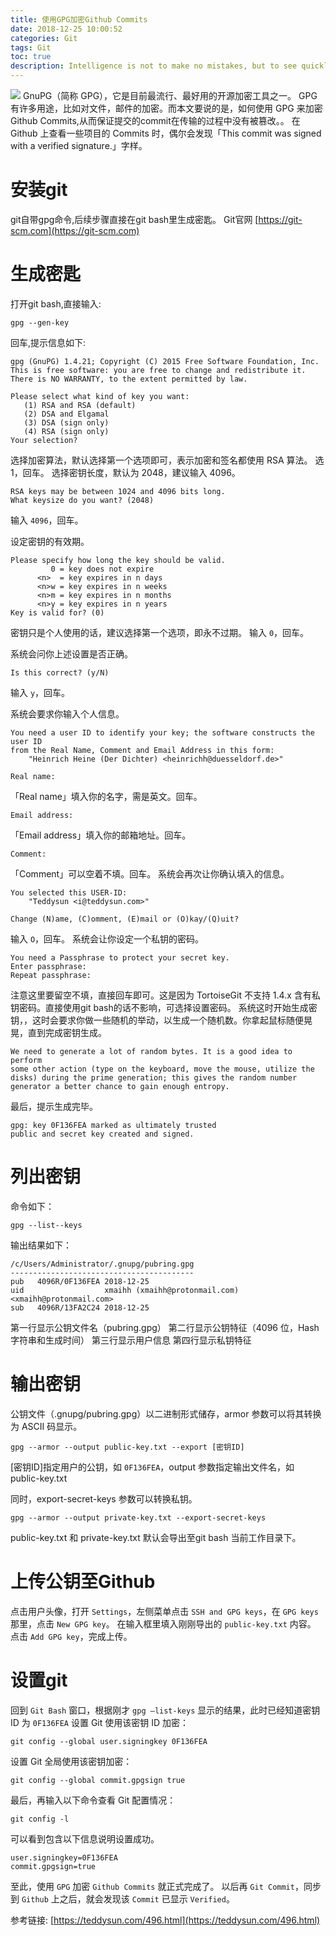 ```yaml
---
title: 使用GPG加密Github Commits
date: 2018-12-25 10:00:52
categories: Git
tags: Git
toc: true
description: Intelligence is not to make no mistakes, but to see quickly how to make them good.
---
```

![](https://i.loli.net/2018/12/25/5c218fc76d90d.png)
GnuPG（简称 GPG），它是目前最流行、最好用的开源加密工具之一。
GPG 有许多用途，比如对文件，邮件的加密。而本文要说的是，如何使用 GPG 来加密 Github Commits,从而保证提交的commit在传输的过程中没有被篡改。。
在 Github 上查看一些项目的 Commits 时，偶尔会发现「This commit was signed with a verified signature.」字样。

# 安装git

git自带gpg命令,后续步骤直接在git bash里生成密匙。
Git官网 [https://git-scm.com](https://git-scm.com)

# 生成密匙
打开git bash,直接输入:
```
gpg --gen-key
```
回车,提示信息如下:
```
gpg (GnuPG) 1.4.21; Copyright (C) 2015 Free Software Foundation, Inc.
This is free software: you are free to change and redistribute it.
There is NO WARRANTY, to the extent permitted by law.

Please select what kind of key you want:
   (1) RSA and RSA (default)
   (2) DSA and Elgamal
   (3) DSA (sign only)
   (4) RSA (sign only)
Your selection?
```

选择加密算法，默认选择第一个选项即可，表示加密和签名都使用 RSA 算法。
选 1，回车。
选择密钥长度，默认为 2048，建议输入 4096。

```
RSA keys may be between 1024 and 4096 bits long.
What keysize do you want? (2048)
```

输入 `4096`，回车。

设定密钥的有效期。

```
Please specify how long the key should be valid.
         0 = key does not expire
      <n>  = key expires in n days
      <n>w = key expires in n weeks
      <n>m = key expires in n months
      <n>y = key expires in n years
Key is valid for? (0)
```

密钥只是个人使用的话，建议选择第一个选项，即永不过期。
输入 `0`，回车。

系统会问你上述设置是否正确。

```
Is this correct? (y/N)
```

输入 `y`，回车。

系统会要求你输入个人信息。

```
You need a user ID to identify your key; the software constructs the user ID
from the Real Name, Comment and Email Address in this form:
    "Heinrich Heine (Der Dichter) <heinrichh@duesseldorf.de>"

Real name:
```

「Real name」填入你的名字，需是英文。回车。

```
Email address:
```

「Email address」填入你的邮箱地址。回车。

```
Comment:
```

「Comment」可以空着不填。回车。 
系统会再次让你确认填入的信息。

```
You selected this USER-ID:
    "Teddysun <i@teddysun.com>"

Change (N)ame, (C)omment, (E)mail or (O)kay/(Q)uit?
```

输入 `O`，回车。 
系统会让你设定一个私钥的密码。

```
You need a Passphrase to protect your secret key.
Enter passphrase:
Repeat passphrase:
```

注意这里要留空不填，直接回车即可。这是因为 TortoiseGit 不支持 1.4.x 含有私钥密码。直接使用git bash的话不影响，可选择设置密码。
系统这时开始生成密钥，，这时会要求你做一些随机的举动，以生成一个随机数。你拿起鼠标随便晃晃，直到完成密钥生成。

```
We need to generate a lot of random bytes. It is a good idea to perform
some other action (type on the keyboard, move the mouse, utilize the
disks) during the prime generation; this gives the random number
generator a better chance to gain enough entropy.
```

最后，提示生成完毕。

```
gpg: key 0F136FEA marked as ultimately trusted
public and secret key created and signed.
```

# 列出密钥

命令如下：

```
gpg --list--keys
```

输出结果如下：

```
/c/Users/Administrator/.gnupg/pubring.gpg
-----------------------------------------
pub   4096R/0F136FEA 2018-12-25
uid                  xmaihh (xmaihh@protonmail.com) <xmaihh@protonmail.com>
sub   4096R/13FA2C24 2018-12-25
```

第一行显示公钥文件名（pubring.gpg）
第二行显示公钥特征（4096 位，Hash 字符串和生成时间）
第三行显示用户信息
第四行显示私钥特征

# 输出密钥

公钥文件（.gnupg/pubring.gpg）以二进制形式储存，armor 参数可以将其转换为 ASCII 码显示。

```
gpg --armor --output public-key.txt --export [密钥ID]
```
[密钥ID]指定用户的公钥，如 `0F136FEA`，output 参数指定输出文件名，如 public-key.txt

同时，export-secret-keys 参数可以转换私钥。

```
gpg --armor --output private-key.txt --export-secret-keys
```

public-key.txt 和 private-key.txt 默认会导出至git bash 当前工作目录下。

# 上传公钥至Github

点击用户头像，打开 `Settings`，左侧菜单点击 `SSH and GPG keys`，在 `GPG keys` 那里，点击 `New GPG key`。
在输入框里填入刚刚导出的 `public-key.txt` 内容。
点击 `Add GPG key`，完成上传。

# 设置git

回到 `Git Bash` 窗口，根据刚才 `gpg –list-keys` 显示的结果，此时已经知道密钥 ID 为 `0F136FEA`
设置 Git 使用该密钥 ID 加密：

```
git config --global user.signingkey 0F136FEA
```

设置 Git 全局使用该密钥加密：

```
git config --global commit.gpgsign true
```

最后，再输入以下命令查看 Git 配置情况：

```
git config -l
```

可以看到包含以下信息说明设置成功。

```
user.signingkey=0F136FEA
commit.gpgsign=true
```

至此，使用 `GPG` 加密 `Github Commits` 就正式完成了。
以后再 `Git Commit`，同步到 `Github` 上之后，就会发现该 `Commit` 已显示 `Verified`。

参考链接:
[https://teddysun.com/496.html](https://teddysun.com/496.html)